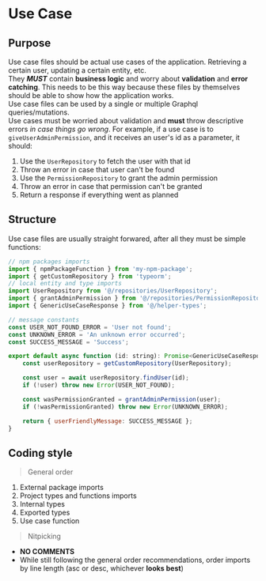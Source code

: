 # Use Case

## Purpose

Use case files should be actual use cases of the application. Retrieving a certain user, updating a certain entity, etc.  
They _**MUST**_ contain **business logic** and worry about **validation** and **error catching**. This needs to be this way because these files by
themselves should be able to show how the application works.  
Use case files can be used by a single or multiple Graphql queries/mutations.  
Use cases must be worried about validation and **must** throw descriptive errors _in case things go wrong_. For example, if a use case is to
`giveUserAdminPermission`, and it receives an user's id as a parameter, it should:

1. Use the `UserRepository` to fetch the user with that id
2. Throw an error in case that user can't be found
3. Use the `PermissionRepository` to grant the admin permission
4. Throw an error in case that permission can't be granted
5. Return a response if everything went as planned

## Structure

Use case files are usually straight forwared, after all they must be simple functions:

```js
// npm packages imports
import { npmPackageFunction } from 'my-npm-package';
import { getCustomRepository } from 'typeorm';
// local entity and type imports
import UserRepository from '@/repositories/UserRepository';
import { grantAdminPermission } from '@/repositories/PermissionRepository';
import { GenericUseCaseResponse } from '@/helper-types';

// message constants
const USER_NOT_FOUND_ERROR = 'User not found';
const UNKNOWN_ERROR = 'An unknown error occurred';
const SUCCESS_MESSAGE = 'Success';

export default async function (id: string): Promise<GenericUseCaseResponse> {
    const userRepository = getCustomRepository(UserRepository);

    const user = await userRepository.findUser(id);
    if (!user) throw new Error(USER_NOT_FOUND);

    const wasPermissionGranted = grantAdminPermission(user);
    if (!wasPermissionGranted) throw new Error(UNKNOWN_ERROR);

    return { userFriendlyMessage: SUCCESS_MESSAGE };
}
```

## Coding style

> General order

1.  External package imports
2.  Project types and functions imports
3.  Internal types
4.  Exported types
5.  Use case function

> Nitpicking

-   **NO COMMENTS**
-   While still following the general order recommendations, order imports by line length (asc or desc, whichever **looks best**)

